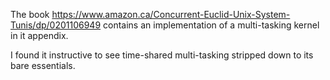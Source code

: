 The book  https://www.amazon.ca/Concurrent-Euclid-Unix-System-Tunis/dp/0201106949 contains an implementation of a multi-tasking kernel in it appendix. 

I found it instructive to see time-shared multi-tasking stripped down to its bare essentials.
